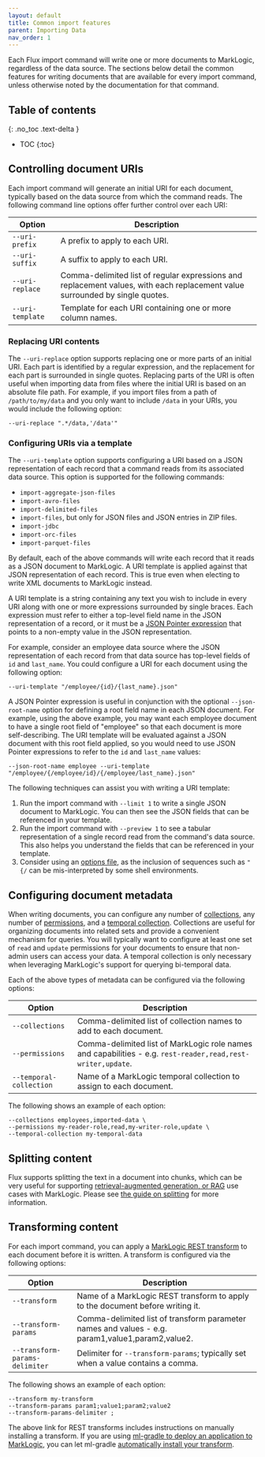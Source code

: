 ```yaml
---
layout: default
title: Common import features
parent: Importing Data
nav_order: 1
---
```


Each Flux import command will write one or more documents to MarkLogic, regardless of the data source. 
The sections below detail the common features for writing documents that are available for every import command, unless
otherwise noted by the documentation for that command.

## Table of contents
{: .no_toc .text-delta }

- TOC
{:toc}

## Controlling document URIs

Each import command will generate an initial URI for each document, typically based on the data source from which the 
command reads. The following command line options offer further control over each URI:

| Option | Description | 
| --- | --- |
| `--uri-prefix` | A prefix to apply to each URI. |
| `--uri-suffix` | A suffix to apply to each URI. |
| `--uri-replace` | Comma-delimited list of regular expressions and replacement values, with each replacement value surrounded by single quotes. |
| `--uri-template` | Template for each URI containing one or more column names. |

### Replacing URI contents

The `--uri-replace` option supports replacing one or more parts of an initial URI. Each part is identified by a 
regular expression, and the replacement for each part is surrounded in single quotes. Replacing parts of the URI 
is often useful when importing data from files where the initial URI is based on an absolute file path. For example, 
if you import files from a path of `/path/to/my/data` and you only want to include `/data` in your URIs, you would 
include the following option:

    --uri-replace ".*/data,'/data'"

### Configuring URIs via a template

The `--uri-template` option supports configuring a URI based on a JSON representation of each record that a command
reads from its associated data source. This option is supported for the following commands:

- `import-aggregate-json-files`
- `import-avro-files`
- `import-delimited-files`
- `import-files`, but only for JSON files and JSON entries in ZIP files.
- `import-jdbc`
- `import-orc-files`
- `import-parquet-files`

By default, each of the above commands will write each record that it reads as a JSON document to MarkLogic. A URI 
template is applied against that JSON representation of each record. This is true even when electing to write XML 
documents to MarkLogic instead. 

A URI template is a string containing any text you wish to include in every URI along with one or more expressions 
surrounded by single braces. Each expression must refer to either a top-level field name in the JSON representation of 
a record, or it must be a 
[JSON Pointer expression](https://www.rfc-editor.org/rfc/rfc6901) that points to a non-empty value in the JSON representation.

For example, consider an employee data source where the JSON representation of each record from that data source has 
top-level fields of `id` and `last_name`. You could configure a URI for each document using the following option:

    --uri-template "/employee/{id}/{last_name}.json"

A JSON Pointer expression is useful in conjunction with the optional `--json-root-name` option for defining a root field
name in each JSON document. For example, using the above example, you may want each employee document to have a single
root field of "employee" so that each document is more self-describing. The URI template will be evaluated against a
JSON document with this root field applied, so you would need to use JSON Pointer expressions to refer to the `id` and 
`last_name` values:

    --json-root-name employee --uri-template "/employee/{/employee/id}/{/employee/last_name}.json"

The following techniques can assist you with writing a URI template:

1. Run the import command with `--limit 1` to write a single JSON document to MarkLogic. You can then see the JSON 
fields that can be referenced in your template.
2. Run the import command with `--preview 1` to see a tabular representation of a single record read from the command's 
data source. This also helps you understand the fields that can be referenced in your template.
3. Consider using an [options file](../common-options.md), as the inclusion of sequences such as `"{/` can be 
mis-interpreted by some shell environments. 

## Configuring document metadata

When writing documents, you can configure any number of 
[collections](https://docs.marklogic.com/guide/search-dev/collections), any number of 
[permissions](https://docs.marklogic.com/11.0/guide/security-guide/en/protecting-documents.html), and a 
[temporal collection](https://docs.marklogic.com/guide/temporal/intro). Collections are useful for organizing documents
into related sets and provide a convenient mechanism for queries. You will typically want to configure at 
least one set of `read` and `update` permissions for your documents to ensure that non-admin users can access your data.
A temporal collection is only necessary when leveraging MarkLogic's support for querying bi-temporal data. 

Each of the above types of metadata can be configured via the following options:

| Option | Description | 
| --- | --- |
| `--collections` | Comma-delimited list of collection names to add to each document. |
| `--permissions` | Comma-delimited list of MarkLogic role names and capabilities - e.g. `rest-reader,read,rest-writer,update`. |
| `--temporal-collection` | Name of a MarkLogic temporal collection to assign to each document. |

The following shows an example of each option:

```
--collections employees,imported-data \
--permissions my-reader-role,read,my-writer-role,update \
--temporal-collection my-temporal-data
```

## Splitting content

Flux supports splitting the text in a document into chunks, which can be very useful for supporting 
[retrieval-augmented generation, or RAG](https://en.wikipedia.org/wiki/Retrieval-augmented_generation) use cases with
MarkLogic. Please see [the guide on splitting](splitting.md) for more information.

## Transforming content

For each import command, you can apply a [MarkLogic REST transform](https://docs.marklogic.com/guide/rest-dev/transforms)
to each document before it is written. A transform is configured via the following options:

| Option | Description | 
| --- | --- |
| `--transform` | Name of a MarkLogic REST transform to apply to the document before writing it. |
| `--transform-params` | Comma-delimited list of transform parameter names and values - e.g. param1,value1,param2,value2. |
| `--transform-params-delimiter` | Delimiter for `--transform-params`; typically set when a value contains a comma. |

The following shows an example of each option:

```
--transform my-transform
--transform-params param1;value1;param2;value2
--transform-params-delimiter ;
```

The above link for REST transforms includes instructions on manually installing a transform. If you are using
[ml-gradle to deploy an application to MarkLogic](https://github.com/marklogic/ml-gradle), you can let ml-gradle 
[automatically install your transform](https://github.com/marklogic/ml-gradle/wiki/How-modules-are-loaded).
